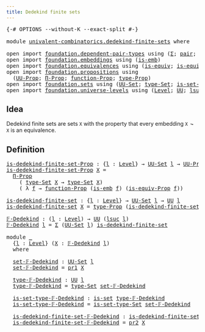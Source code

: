 ```yaml
---
title: Dedekind finite sets
---
```


<pre class="Agda"><a id="46" class="Symbol">{-#</a> <a id="50" class="Keyword">OPTIONS</a> <a id="58" class="Pragma">--without-K</a> <a id="70" class="Pragma">--exact-split</a> <a id="84" class="Symbol">#-}</a>

<a id="89" class="Keyword">module</a> <a id="96" href="univalent-combinatorics.dedekind-finite-sets.html" class="Module">univalent-combinatorics.dedekind-finite-sets</a> <a id="141" class="Keyword">where</a>

<a id="148" class="Keyword">open</a> <a id="153" class="Keyword">import</a> <a id="160" href="foundation.dependent-pair-types.html" class="Module">foundation.dependent-pair-types</a> <a id="192" class="Keyword">using</a> <a id="198" class="Symbol">(</a><a id="199" href="foundation-core.dependent-pair-types.html#502" class="Record">Σ</a><a id="200" class="Symbol">;</a> <a id="202" href="foundation-core.dependent-pair-types.html#575" class="InductiveConstructor">pair</a><a id="206" class="Symbol">;</a> <a id="208" href="foundation-core.dependent-pair-types.html#592" class="Field">pr1</a><a id="211" class="Symbol">;</a> <a id="213" href="foundation-core.dependent-pair-types.html#604" class="Field">pr2</a><a id="216" class="Symbol">)</a>
<a id="218" class="Keyword">open</a> <a id="223" class="Keyword">import</a> <a id="230" href="foundation.embeddings.html" class="Module">foundation.embeddings</a> <a id="252" class="Keyword">using</a> <a id="258" class="Symbol">(</a><a id="259" href="foundation-core.embeddings.html#980" class="Function">is-emb</a><a id="265" class="Symbol">)</a>
<a id="267" class="Keyword">open</a> <a id="272" class="Keyword">import</a> <a id="279" href="foundation.equivalences.html" class="Module">foundation.equivalences</a> <a id="303" class="Keyword">using</a> <a id="309" class="Symbol">(</a><a id="310" href="foundation-core.equivalences.html#1542" class="Function">is-equiv</a><a id="318" class="Symbol">;</a> <a id="320" href="foundation.equivalences.html#13590" class="Function">is-equiv-Prop</a><a id="333" class="Symbol">)</a>
<a id="335" class="Keyword">open</a> <a id="340" class="Keyword">import</a> <a id="347" href="foundation.propositions.html" class="Module">foundation.propositions</a> <a id="371" class="Keyword">using</a>
  <a id="379" class="Symbol">(</a><a id="380" href="foundation-core.propositions.html#1322" class="Function">UU-Prop</a><a id="387" class="Symbol">;</a> <a id="389" href="foundation.propositions.html#1941" class="Function">Π-Prop</a><a id="395" class="Symbol">;</a> <a id="397" href="foundation.propositions.html#3552" class="Function">function-Prop</a><a id="410" class="Symbol">;</a> <a id="412" href="foundation-core.propositions.html#1424" class="Function">type-Prop</a><a id="421" class="Symbol">)</a>
<a id="423" class="Keyword">open</a> <a id="428" class="Keyword">import</a> <a id="435" href="foundation.sets.html" class="Module">foundation.sets</a> <a id="451" class="Keyword">using</a> <a id="457" class="Symbol">(</a><a id="458" href="foundation-core.sets.html#1177" class="Function">UU-Set</a><a id="464" class="Symbol">;</a> <a id="466" href="foundation-core.sets.html#1291" class="Function">type-Set</a><a id="474" class="Symbol">;</a> <a id="476" href="foundation-core.sets.html#1342" class="Function">is-set-type-Set</a><a id="491" class="Symbol">;</a> <a id="493" href="foundation-core.sets.html#1099" class="Function">is-set</a><a id="499" class="Symbol">)</a>
<a id="501" class="Keyword">open</a> <a id="506" class="Keyword">import</a> <a id="513" href="foundation.universe-levels.html" class="Module">foundation.universe-levels</a> <a id="540" class="Keyword">using</a> <a id="546" class="Symbol">(</a><a id="547" href="Agda.Primitive.html#597" class="Postulate">Level</a><a id="552" class="Symbol">;</a> <a id="554" href="foundation-core.universe-levels.html#222" class="Primitive">UU</a><a id="556" class="Symbol">;</a> <a id="558" href="Agda.Primitive.html#780" class="Primitive">lsuc</a><a id="562" class="Symbol">)</a>
</pre>
## Idea

Dedekind finite sets are sets `X` with the property that every embedding `X ↪ X` is an equivalence.

## Definition

<pre class="Agda"><a id="is-dedekind-finite-set-Prop"></a><a id="702" href="univalent-combinatorics.dedekind-finite-sets.html#702" class="Function">is-dedekind-finite-set-Prop</a> <a id="730" class="Symbol">:</a> <a id="732" class="Symbol">{</a><a id="733" href="univalent-combinatorics.dedekind-finite-sets.html#733" class="Bound">l</a> <a id="735" class="Symbol">:</a> <a id="737" href="Agda.Primitive.html#597" class="Postulate">Level</a><a id="742" class="Symbol">}</a> <a id="744" class="Symbol">→</a> <a id="746" href="foundation-core.sets.html#1177" class="Function">UU-Set</a> <a id="753" href="univalent-combinatorics.dedekind-finite-sets.html#733" class="Bound">l</a> <a id="755" class="Symbol">→</a> <a id="757" href="foundation-core.propositions.html#1322" class="Function">UU-Prop</a> <a id="765" href="univalent-combinatorics.dedekind-finite-sets.html#733" class="Bound">l</a>
<a id="767" href="univalent-combinatorics.dedekind-finite-sets.html#702" class="Function">is-dedekind-finite-set-Prop</a> <a id="795" href="univalent-combinatorics.dedekind-finite-sets.html#795" class="Bound">X</a> <a id="797" class="Symbol">=</a>
  <a id="801" href="foundation.propositions.html#1941" class="Function">Π-Prop</a>
    <a id="812" class="Symbol">(</a> <a id="814" href="foundation-core.sets.html#1291" class="Function">type-Set</a> <a id="823" href="univalent-combinatorics.dedekind-finite-sets.html#795" class="Bound">X</a> <a id="825" class="Symbol">→</a> <a id="827" href="foundation-core.sets.html#1291" class="Function">type-Set</a> <a id="836" href="univalent-combinatorics.dedekind-finite-sets.html#795" class="Bound">X</a><a id="837" class="Symbol">)</a>
    <a id="843" class="Symbol">(</a> <a id="845" class="Symbol">λ</a> <a id="847" href="univalent-combinatorics.dedekind-finite-sets.html#847" class="Bound">f</a> <a id="849" class="Symbol">→</a> <a id="851" href="foundation.propositions.html#3552" class="Function">function-Prop</a> <a id="865" class="Symbol">(</a><a id="866" href="foundation-core.embeddings.html#980" class="Function">is-emb</a> <a id="873" href="univalent-combinatorics.dedekind-finite-sets.html#847" class="Bound">f</a><a id="874" class="Symbol">)</a> <a id="876" class="Symbol">(</a><a id="877" href="foundation.equivalences.html#13590" class="Function">is-equiv-Prop</a> <a id="891" href="univalent-combinatorics.dedekind-finite-sets.html#847" class="Bound">f</a><a id="892" class="Symbol">))</a>

<a id="is-dedekind-finite-set"></a><a id="896" href="univalent-combinatorics.dedekind-finite-sets.html#896" class="Function">is-dedekind-finite-set</a> <a id="919" class="Symbol">:</a> <a id="921" class="Symbol">{</a><a id="922" href="univalent-combinatorics.dedekind-finite-sets.html#922" class="Bound">l</a> <a id="924" class="Symbol">:</a> <a id="926" href="Agda.Primitive.html#597" class="Postulate">Level</a><a id="931" class="Symbol">}</a> <a id="933" class="Symbol">→</a> <a id="935" href="foundation-core.sets.html#1177" class="Function">UU-Set</a> <a id="942" href="univalent-combinatorics.dedekind-finite-sets.html#922" class="Bound">l</a> <a id="944" class="Symbol">→</a> <a id="946" href="foundation-core.universe-levels.html#222" class="Primitive">UU</a> <a id="949" href="univalent-combinatorics.dedekind-finite-sets.html#922" class="Bound">l</a>
<a id="951" href="univalent-combinatorics.dedekind-finite-sets.html#896" class="Function">is-dedekind-finite-set</a> <a id="974" href="univalent-combinatorics.dedekind-finite-sets.html#974" class="Bound">X</a> <a id="976" class="Symbol">=</a> <a id="978" href="foundation-core.propositions.html#1424" class="Function">type-Prop</a> <a id="988" class="Symbol">(</a><a id="989" href="univalent-combinatorics.dedekind-finite-sets.html#702" class="Function">is-dedekind-finite-set-Prop</a> <a id="1017" href="univalent-combinatorics.dedekind-finite-sets.html#974" class="Bound">X</a><a id="1018" class="Symbol">)</a>

<a id="𝔽-Dedekind"></a><a id="1021" href="univalent-combinatorics.dedekind-finite-sets.html#1021" class="Function">𝔽-Dedekind</a> <a id="1032" class="Symbol">:</a> <a id="1034" class="Symbol">(</a><a id="1035" href="univalent-combinatorics.dedekind-finite-sets.html#1035" class="Bound">l</a> <a id="1037" class="Symbol">:</a> <a id="1039" href="Agda.Primitive.html#597" class="Postulate">Level</a><a id="1044" class="Symbol">)</a> <a id="1046" class="Symbol">→</a> <a id="1048" href="foundation-core.universe-levels.html#222" class="Primitive">UU</a> <a id="1051" class="Symbol">(</a><a id="1052" href="Agda.Primitive.html#780" class="Primitive">lsuc</a> <a id="1057" href="univalent-combinatorics.dedekind-finite-sets.html#1035" class="Bound">l</a><a id="1058" class="Symbol">)</a>
<a id="1060" href="univalent-combinatorics.dedekind-finite-sets.html#1021" class="Function">𝔽-Dedekind</a> <a id="1071" href="univalent-combinatorics.dedekind-finite-sets.html#1071" class="Bound">l</a> <a id="1073" class="Symbol">=</a> <a id="1075" href="foundation-core.dependent-pair-types.html#502" class="Record">Σ</a> <a id="1077" class="Symbol">(</a><a id="1078" href="foundation-core.sets.html#1177" class="Function">UU-Set</a> <a id="1085" href="univalent-combinatorics.dedekind-finite-sets.html#1071" class="Bound">l</a><a id="1086" class="Symbol">)</a> <a id="1088" href="univalent-combinatorics.dedekind-finite-sets.html#896" class="Function">is-dedekind-finite-set</a>

<a id="1112" class="Keyword">module</a> <a id="1119" href="univalent-combinatorics.dedekind-finite-sets.html#1119" class="Module">_</a>
  <a id="1123" class="Symbol">{</a><a id="1124" href="univalent-combinatorics.dedekind-finite-sets.html#1124" class="Bound">l</a> <a id="1126" class="Symbol">:</a> <a id="1128" href="Agda.Primitive.html#597" class="Postulate">Level</a><a id="1133" class="Symbol">}</a> <a id="1135" class="Symbol">(</a><a id="1136" href="univalent-combinatorics.dedekind-finite-sets.html#1136" class="Bound">X</a> <a id="1138" class="Symbol">:</a> <a id="1140" href="univalent-combinatorics.dedekind-finite-sets.html#1021" class="Function">𝔽-Dedekind</a> <a id="1151" href="univalent-combinatorics.dedekind-finite-sets.html#1124" class="Bound">l</a><a id="1152" class="Symbol">)</a>
  <a id="1156" class="Keyword">where</a>

  <a id="1165" href="univalent-combinatorics.dedekind-finite-sets.html#1165" class="Function">set-𝔽-Dedekind</a> <a id="1180" class="Symbol">:</a> <a id="1182" href="foundation-core.sets.html#1177" class="Function">UU-Set</a> <a id="1189" href="univalent-combinatorics.dedekind-finite-sets.html#1124" class="Bound">l</a>
  <a id="1193" href="univalent-combinatorics.dedekind-finite-sets.html#1165" class="Function">set-𝔽-Dedekind</a> <a id="1208" class="Symbol">=</a> <a id="1210" href="foundation-core.dependent-pair-types.html#592" class="Field">pr1</a> <a id="1214" href="univalent-combinatorics.dedekind-finite-sets.html#1136" class="Bound">X</a>

  <a id="1219" href="univalent-combinatorics.dedekind-finite-sets.html#1219" class="Function">type-𝔽-Dedekind</a> <a id="1235" class="Symbol">:</a> <a id="1237" href="foundation-core.universe-levels.html#222" class="Primitive">UU</a> <a id="1240" href="univalent-combinatorics.dedekind-finite-sets.html#1124" class="Bound">l</a>
  <a id="1244" href="univalent-combinatorics.dedekind-finite-sets.html#1219" class="Function">type-𝔽-Dedekind</a> <a id="1260" class="Symbol">=</a> <a id="1262" href="foundation-core.sets.html#1291" class="Function">type-Set</a> <a id="1271" href="univalent-combinatorics.dedekind-finite-sets.html#1165" class="Function">set-𝔽-Dedekind</a>

  <a id="1289" href="univalent-combinatorics.dedekind-finite-sets.html#1289" class="Function">is-set-type-𝔽-Dedekind</a> <a id="1312" class="Symbol">:</a> <a id="1314" href="foundation-core.sets.html#1099" class="Function">is-set</a> <a id="1321" href="univalent-combinatorics.dedekind-finite-sets.html#1219" class="Function">type-𝔽-Dedekind</a>
  <a id="1339" href="univalent-combinatorics.dedekind-finite-sets.html#1289" class="Function">is-set-type-𝔽-Dedekind</a> <a id="1362" class="Symbol">=</a> <a id="1364" href="foundation-core.sets.html#1342" class="Function">is-set-type-Set</a> <a id="1380" href="univalent-combinatorics.dedekind-finite-sets.html#1165" class="Function">set-𝔽-Dedekind</a>

  <a id="1398" href="univalent-combinatorics.dedekind-finite-sets.html#1398" class="Function">is-dedekind-finite-set-𝔽-Dedekind</a> <a id="1432" class="Symbol">:</a> <a id="1434" href="univalent-combinatorics.dedekind-finite-sets.html#896" class="Function">is-dedekind-finite-set</a> <a id="1457" href="univalent-combinatorics.dedekind-finite-sets.html#1165" class="Function">set-𝔽-Dedekind</a>
  <a id="1474" href="univalent-combinatorics.dedekind-finite-sets.html#1398" class="Function">is-dedekind-finite-set-𝔽-Dedekind</a> <a id="1508" class="Symbol">=</a> <a id="1510" href="foundation-core.dependent-pair-types.html#604" class="Field">pr2</a> <a id="1514" href="univalent-combinatorics.dedekind-finite-sets.html#1136" class="Bound">X</a>
</pre>